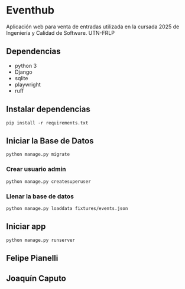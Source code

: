 # Eventhub

Aplicación web para venta de entradas utilizada en la cursada 2025 de Ingeniería y Calidad de Software. UTN-FRLP

## Dependencias

- python 3
- Django
- sqlite
- playwright
- ruff

## Instalar dependencias

`pip install -r requirements.txt`

## Iniciar la Base de Datos

`python manage.py migrate`

### Crear usuario admin

`python manage.py createsuperuser`

### Llenar la base de datos

`python manage.py loaddata fixtures/events.json`

## Iniciar app

`python manage.py runserver`

## Felipe Pianelli
## Joaquín Caputo

